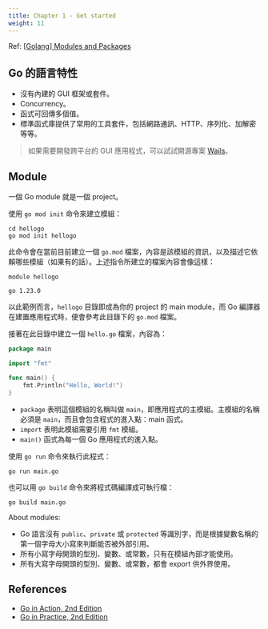 ```yaml
---
title: Chapter 1 - Get started
weight: 11
---
```


Ref: [[Golang] Modules and Packages](https://pjchender.dev/golang/modules-and-packages/)

## Go 的語言特性

 - 沒有內建的 GUI 框架或套件。
 - Concurrency。
 - 函式可回傳多個值。
 - 標準函式庫提供了常用的工具套件，包括網路通訊、HTTP、序列化、加解密等等。

> 如果需要開發跨平台的 GUI 應用程式，可以試試開源專案 [Wails](https://wails.io/)。

## Module

一個 Go module 就是一個 project。

使用 `go mod init` 命令來建立模組：

```shell
cd hellogo
go mod init hellogo
```

此命令會在當前目前建立一個 `go.mod` 檔案，內容是該模組的資訊，以及描述它依賴哪些模組（如果有的話）。上述指令所建立的檔案內容會像這樣：

```text
module hellogo

go 1.23.0
```

以此範例而言，`hellogo` 目錄即成為你的 project 的 main module，而 Go 編譯器在建置應用程式時，便會參考此目錄下的 `go.mod` 檔案。

接著在此目錄中建立一個 `hello.go` 檔案，內容為：

```go
package main

import "fmt"

func main() {
    fmt.Println("Hello, World!")
}
```

- `package` 表明這個模組的名稱叫做 `main`，即應用程式的主模組。主模組的名稱必須是 `main`，而且會包含程式的進入點：main 函式。
- `import` 表明此模組需要引用 `fmt` 模組。
- `main()` 函式為每一個 Go 應用程式的進入點。

使用 `go run` 命令來執行此程式：

```shell
go run main.go
```

也可以用 `go build` 命令來將程式碼編譯成可執行檔：

```shell
go build main.go
```

About modules:

- Go 語言沒有 `public`、`private` 或 `protected` 等識別字，而是根據變數名稱的第一個字母大小寫來判斷能否被外部引用。
- 所有小寫字母開頭的型別、變數、或常數，只有在模組內部才能使用。
- 所有大寫字母開頭的型別、變數、或常數，都會 export 供外界使用。

## References

- [Go in Action, 2nd Edition](https://www.manning.com/books/go-in-action-second-edition)
- [Go in Practice, 2nd Edition](https://www.manning.com/books/go-in-practice-second-edition)
